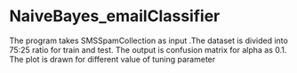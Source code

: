 # NaiveBayes_emailClassifier
The program takes SMSSpamCollection as input .The dataset is divided into 75:25 ratio for train and test.
The output is confusion matrix for alpha as 0.1. The plot is drawn for different value of tuning parameter
